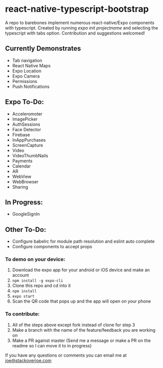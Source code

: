 # react-native-typescript-bootstrap

A repo to barebones implement numerous react-native/Expo components with typescript. Created by running _expo init projectname_ and selecting the typescript with tabs option. Contribution and suggestions welcomed!

## Currently Demonstrates

- Tab navigation
- React Native Maps
- Expo Location
- Expo Camera
- Permissions
- Push Notifications

## Expo To-Do:

- Acceleromoter
- ImagePicker
- AuthSessions
- Face Detector
- Firebase
- InAppPurchases
- ScreenCapture
- Video
- VideoThumbNails
- Payments
- Calendar
- AR
- WebView
- WebBrowser
- Sharing

## In Progress:

- GoogleSignIn

## Other To-Do:

- Configure babelrc for module path resolution and eslint auto complete
- Configure components to accept props

### To demo on your device:

1. Download the expo app for your android or iOS device and make an account
2. `npm install -g expo-cli`
3. Clone this repo and cd into it
4. `npm install`
5. `expo start`
6. Scan the QR code that pops up and the app will open on your phone

### To contribute:

1. All of the steps above except fork instead of clone for step 3
2. Make a branch with the name of the feature/feedback you are working on
3. Make a PR against master (Send me a message or make a PR on the readme so I can move it to in progress)

If you have any questions or comments you can email me at <joe@stackoverjoe.com>
